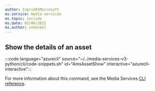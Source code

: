```yaml
---
author: IngridAtMicrosoft
ms.service: media-services 
ms.topic: include
ms.date: 03/08/2022
ms.author: inhenkel
---
```


<!--Show the details of an asset-->

## Show the details of an asset

:::code language="azurecli" source="~/../media-services-v3-python/cli/code-snippets.sh" id="AmsAssetShow" interactive="azurecli-interactive":::

For more information about this command, see the Media Services [CLI reference](/cli/azure/ams/asset?view=azure-cli-latest#az-ams-asset-show).
